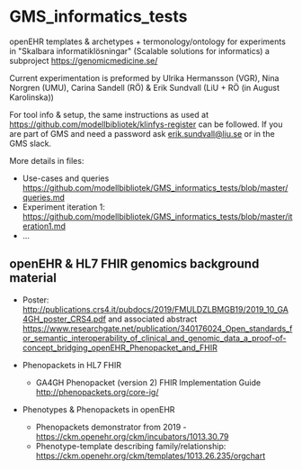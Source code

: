 # GMS_informatics_tests

openEHR templates & archetypes + termonology/ontology for experiments in "Skalbara informatiklösningar" (Scalable solutions for informatics) a subproject https://genomicmedicine.se/

Current experimentation is preformed by Ulrika Hermansson (VGR), Nina Norgren (UMU), Carina Sandell (RÖ) & Erik Sundvall (LiU + RÖ (in August Karolinska))

For tool info & setup, the same instructions as used at https://github.com/modellbibliotek/klinfys-register can be followed. If you are part of GMS and need a password ask erik.sundvall@liu.se or in the GMS slack.

More details in files:
* Use-cases and queries https://github.com/modellbibliotek/GMS_informatics_tests/blob/master/queries.md
* Experiment iteration 1: https://github.com/modellbibliotek/GMS_informatics_tests/blob/master/iteration1.md
* ...

## openEHR & HL7 FHIR genomics background material

* Poster: http://publications.crs4.it/pubdocs/2019/FMULDZLBMGB19/2019_10_GA4GH_poster_CRS4.pdf and associated abstract https://www.researchgate.net/publication/340176024_Open_standards_for_semantic_interoperability_of_clinical_and_genomic_data_a_proof-of-concept_bridging_openEHR_Phenopacket_and_FHIR

* Phenopackets in HL7 FHIR
    * GA4GH Phenopacket (version 2) FHIR Implementation Guide http://phenopackets.org/core-ig/ 
* Phenotypes & Phenopackets in openEHR
    * Phenopackets demonstrator from 2019 - https://ckm.openehr.org/ckm/incubators/1013.30.79 
    * Phenotype-template describing family/relationship: https://ckm.openehr.org/ckm/templates/1013.26.235/orgchart
